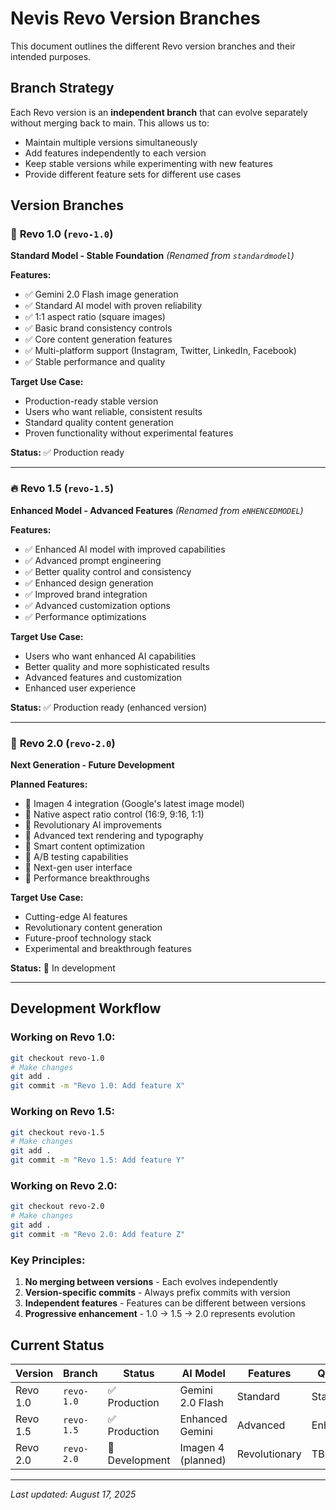 # Nevis Revo Version Branches

This document outlines the different Revo version branches and their intended purposes.

## Branch Strategy

Each Revo version is an **independent branch** that can evolve separately without merging back to main. This allows us to:
- Maintain multiple versions simultaneously
- Add features independently to each version
- Keep stable versions while experimenting with new features
- Provide different feature sets for different use cases

## Version Branches

### 🚀 **Revo 1.0** (`revo-1.0`)
**Standard Model - Stable Foundation**
*(Renamed from `standardmodel`)*

**Features:**
- ✅ Gemini 2.0 Flash image generation
- ✅ Standard AI model with proven reliability
- ✅ 1:1 aspect ratio (square images)
- ✅ Basic brand consistency controls
- ✅ Core content generation features
- ✅ Multi-platform support (Instagram, Twitter, LinkedIn, Facebook)
- ✅ Stable performance and quality

**Target Use Case:**
- Production-ready stable version
- Users who want reliable, consistent results
- Standard quality content generation
- Proven functionality without experimental features

**Status:** ✅ Production ready

---

### 🔥 **Revo 1.5** (`revo-1.5`)
**Enhanced Model - Advanced Features**
*(Renamed from `eNHENCEDMODEL`)*

**Features:**
- ✅ Enhanced AI model with improved capabilities
- ✅ Advanced prompt engineering
- ✅ Better quality control and consistency
- ✅ Enhanced design generation
- ✅ Improved brand integration
- ✅ Advanced customization options
- ✅ Performance optimizations

**Target Use Case:**
- Users who want enhanced AI capabilities
- Better quality and more sophisticated results
- Advanced features and customization
- Enhanced user experience

**Status:** ✅ Production ready (enhanced version)

---

### 🌟 **Revo 2.0** (`revo-2.0`)
**Next Generation - Future Development**

**Planned Features:**
- 🔄 Imagen 4 integration (Google's latest image model)
- 🔄 Native aspect ratio control (16:9, 9:16, 1:1)
- 🔄 Revolutionary AI improvements
- 🔄 Advanced text rendering and typography
- 🔄 Smart content optimization
- 🔄 A/B testing capabilities
- 🔄 Next-gen user interface
- 🔄 Performance breakthroughs

**Target Use Case:**
- Cutting-edge AI features
- Revolutionary content generation
- Future-proof technology stack
- Experimental and breakthrough features

**Status:** 🚧 In development

---

## Development Workflow

### Working on Revo 1.0:
```bash
git checkout revo-1.0
# Make changes
git add .
git commit -m "Revo 1.0: Add feature X"
```

### Working on Revo 1.5:
```bash
git checkout revo-1.5
# Make changes
git add .
git commit -m "Revo 1.5: Add feature Y"
```

### Working on Revo 2.0:
```bash
git checkout revo-2.0
# Make changes
git add .
git commit -m "Revo 2.0: Add feature Z"
```

### Key Principles:
1. **No merging between versions** - Each evolves independently
2. **Version-specific commits** - Always prefix commits with version
3. **Independent features** - Features can be different between versions
4. **Progressive enhancement** - 1.0 → 1.5 → 2.0 represents evolution

## Current Status

| Version | Branch | Status | AI Model | Features | Quality |
|---------|--------|--------|----------|----------|---------|
| Revo 1.0 | `revo-1.0` | ✅ Production | Gemini 2.0 Flash | Standard | Stable |
| Revo 1.5 | `revo-1.5` | ✅ Production | Enhanced Gemini | Advanced | Enhanced |
| Revo 2.0 | `revo-2.0` | 🚧 Development | Imagen 4 (planned) | Revolutionary | TBD |

---

*Last updated: August 17, 2025*
